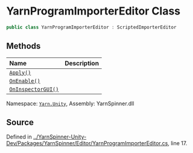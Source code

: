 # YarnProgramImporterEditor Class


```csharp
public class YarnProgramImporterEditor : ScriptedImporterEditor
```



## Methods
|Name|Description|
|:---|:---|
|[`Apply()`](/api/csharp/yarn.unity/yarnprogramimportereditor.apply.md)||
|[`OnEnable()`](/api/csharp/yarn.unity/yarnprogramimportereditor.onenable.md)||
|[`OnInspectorGUI()`](/api/csharp/yarn.unity/yarnprogramimportereditor.oninspectorgui.md)||
<div class="class-metadata">

Namespace: [`Yarn.Unity`](/api/csharp/yarn.unity/README.md), Assembly: YarnSpinner.dll
</div>

## Source
Defined in [../YarnSpinner-Unity-Dev/Packages/YarnSpinner/Editor/YarnProgramImporterEditor.cs](https://github.com/YarnSpinnerTool/YarnSpinner-Unity//blob/develop/Editor/YarnProgramImporterEditor.cs#L17), line 17.
